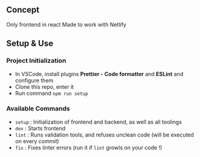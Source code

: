 ## Concept
Only frontend in react
Made to work with Netlify

## Setup & Use

### Project Initialization

- In VSCode, install plugins **Prettier - Code formatter** and **ESLint** and configure them
- Clone this repo, enter it
- Run command `npm run setup`

### Available Commands
- `setup` : Initialization of frontend and backend, as well as all toolings
- `dev` : Starts frontend
- `lint` : Runs validation tools, and refuses unclean code (will be executed on every _commit_)
- `fix` : Fixes linter errors (run it if `lint` growls on your code !)


